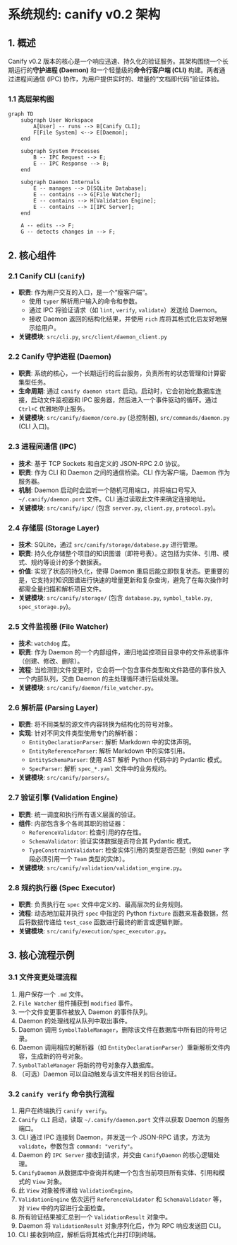 # 系统规约: canify v0.2 架构

## 1. 概述

Canify v0.2 版本的核心是一个响应迅速、持久化的验证服务。其架构围绕一个长期运行的**守护进程 (Daemon)** 和一个轻量级的**命令行客户端 (CLI)** 构建。两者通过进程间通信 (IPC) 协作，为用户提供实时的、增量的“文档即代码”验证体验。

### 1.1 高层架构图

```mermaid
graph TD
    subgraph User Workspace
        A[User] -- runs --> B[Canify CLI];
        F[File System] <--> E[Daemon];
    end

    subgraph System Processes
        B -- IPC Request --> E;
        E -- IPC Response --> B;
    end

    subgraph Daemon Internals
        E -- manages --> D[SQLite Database];
        E -- contains --> G[File Watcher];
        E -- contains --> H[Validation Engine];
        E -- contains --> I[IPC Server];
    end

    A -- edits --> F;
    G -- detects changes in --> F;
```

## 2. 核心组件

### 2.1 Canify CLI (`canify`)

- **职责**: 作为用户交互的入口，是一个“瘦客户端”。
  - 使用 `typer` 解析用户输入的命令和参数。
  - 通过 IPC 将验证请求（如 `lint`, `verify`, `validate`）发送给 Daemon。
  - 接收 Daemon 返回的结构化结果，并使用 `rich` 库将其格式化后友好地展示给用户。
- **关键模块**: `src/cli.py`, `src/client/daemon_client.py`

### 2.2 Canify 守护进程 (Daemon)

- **职责**: 系统的核心，一个长期运行的后台服务，负责所有的状态管理和计算密集型任务。
- **生命周期**: 通过 `canify daemon start` 启动。启动时，它会初始化数据库连接，启动文件监视器和 IPC 服务器，然后进入一个事件驱动的循环。通过 `Ctrl+C` 优雅地停止服务。
- **关键模块**: `src/canify/daemon/core.py` (总控制器), `src/commands/daemon.py` (CLI 入口)。

### 2.3 进程间通信 (IPC)

- **技术**: 基于 TCP Sockets 和自定义的 JSON-RPC 2.0 协议。
- **职责**: 作为 CLI 和 Daemon 之间的通信桥梁。CLI 作为客户端，Daemon 作为服务器。
- **机制**: Daemon 启动时会监听一个随机可用端口，并将端口号写入 `~/.canify/daemon.port` 文件。CLI 通过读取此文件来确定连接地址。
- **关键模块**: `src/canify/ipc/` (包含 `server.py`, `client.py`, `protocol.py`)。

### 2.4 存储层 (Storage Layer)

- **技术**: SQLite，通过 `src/canify/storage/database.py` 进行管理。
- **职责**: 持久化存储整个项目的知识图谱（即符号表）。这包括为实体、引用、模式、规约等设计的多个数据表。
- **价值**: 实现了状态的持久化，使得 Daemon 重启后能立即恢复状态。更重要的是，它支持对知识图谱进行快速的增量更新和复杂查询，避免了在每次操作时都需全量扫描和解析项目文件。
- **关键模块**: `src/canify/storage/` (包含 `database.py`, `symbol_table.py`, `spec_storage.py`)。

### 2.5 文件监视器 (File Watcher)

- **技术**: `watchdog` 库。
- **职责**: 作为 Daemon 的一个内部组件，递归地监控项目目录中的文件系统事件（创建、修改、删除）。
- **流程**: 当检测到文件变更时，它会将一个包含事件类型和文件路径的事件放入一个内部队列，交由 Daemon 的主处理循环进行后续处理。
- **关键模块**: `src/canify/daemon/file_watcher.py`。

### 2.6 解析层 (Parsing Layer)

- **职责**: 将不同类型的源文件内容转换为结构化的符号对象。
- **实现**: 针对不同文件类型使用专门的解析器：
  - `EntityDeclarationParser`: 解析 Markdown 中的实体声明。
  - `EntityReferenceParser`: 解析 Markdown 中的实体引用。
  - `EntitySchemaParser`: 使用 AST 解析 Python 代码中的 Pydantic 模式。
  - `SpecParser`: 解析 `spec_*.yaml` 文件中的业务规约。
- **关键模块**: `src/canify/parsers/`。

### 2.7 验证引擎 (Validation Engine)

- **职责**: 统一调度和执行所有语义层面的验证。
- **组件**: 内部包含多个各司其职的验证器：
  - `ReferenceValidator`: 检查引用的存在性。
  - `SchemaValidator`: 验证实体数据是否符合其 Pydantic 模式。
  - `TypeConstraintValidator`: 检查实体引用的类型是否匹配（例如 `owner` 字段必须引用一个 `Team` 类型的实体）。
- **关键模块**: `src/canify/validation/validation_engine.py`。

### 2.8 规约执行器 (Spec Executor)

- **职责**: 负责执行在 `spec` 文件中定义的、最高层次的业务规则。
- **流程**: 动态地加载并执行 `spec` 中指定的 Python `fixture` 函数来准备数据，然后将数据传递给 `test_case` 函数进行最终的断言或逻辑判断。
- **关键模块**: `src/canify/execution/spec_executor.py`。

## 3. 核心流程示例

### 3.1 文件变更处理流程

1. 用户保存一个 `.md` 文件。
2. `File Watcher` 组件捕获到 `modified` 事件。
3. 一个文件变更事件被放入 Daemon 的事件队列。
4. Daemon 的处理线程从队列中取出事件。
5. Daemon 调用 `SymbolTableManager`，删除该文件在数据库中所有旧的符号记录。
6. Daemon 调用相应的解析器（如 `EntityDeclarationParser`）重新解析文件内容，生成新的符号对象。
7. `SymbolTableManager` 将新的符号对象存入数据库。
8. （可选）Daemon 可以自动触发与该文件相关的后台验证。

### 3.2 `canify verify` 命令执行流程

1. 用户在终端执行 `canify verify`。
2. `Canify CLI` 启动，读取 `~/.canify/daemon.port` 文件以获取 Daemon 的服务端口。
3. CLI 通过 IPC 连接到 Daemon，并发送一个 JSON-RPC 请求，方法为 `validate`，参数包含 `command: "verify"`。
4. Daemon 的 `IPC Server` 接收到请求，并交由 `CanifyDaemon` 的核心逻辑处理。
5. `CanifyDaemon` 从数据库中查询并构建一个包含当前项目所有实体、引用和模式的 `View` 对象。
6. 此 `View` 对象被传递给 `ValidationEngine`。
7. `ValidationEngine` 依次运行 `ReferenceValidator` 和 `SchemaValidator` 等，对 `View` 中的内容进行全面检查。
8. 所有验证结果被汇总到一个 `ValidationResult` 对象中。
9. Daemon 将 `ValidationResult` 对象序列化后，作为 RPC 响应发送回 CLI。
10. CLI 接收到响应，解析后将其格式化并打印到终端。
